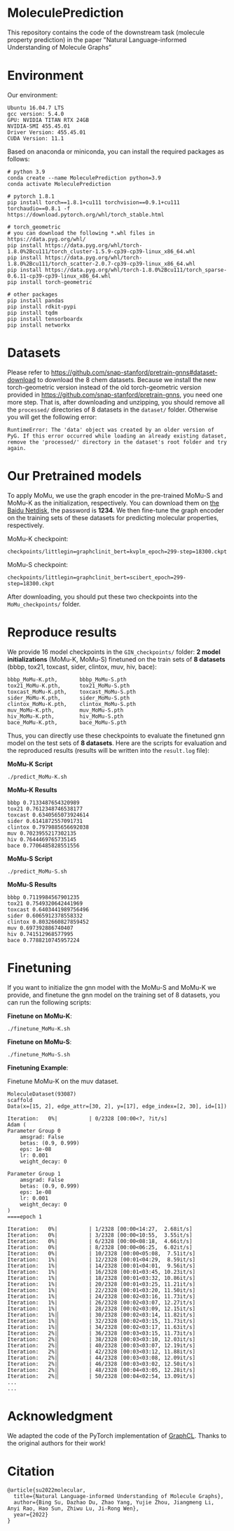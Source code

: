 # MoleculePrediction
 This repository contains the code of the downstream task (molecule property prediction) in the paper "Natural Language-informed Understanding of Molecule Graphs”



# Environment

Our environment:
```
Ubuntu 16.04.7 LTS
gcc version: 5.4.0
GPU: NVIDIA TITAN RTX 24GB
NVIDIA-SMI 455.45.01
Driver Version: 455.45.01
CUDA Version: 11.1
```

Based on anaconda or miniconda, you can install the required packages as follows:
```
# python 3.9
conda create --name MoleculePrediction python=3.9
conda activate MoleculePrediction

# pytorch 1.8.1
pip install torch==1.8.1+cu111 torchvision==0.9.1+cu111 torchaudio==0.8.1 -f https://download.pytorch.org/whl/torch_stable.html

# torch_geometric 
# you can download the following *.whl files in https://data.pyg.org/whl/
pip install https://data.pyg.org/whl/torch-1.8.0%2Bcu111/torch_cluster-1.5.9-cp39-cp39-linux_x86_64.whl
pip install https://data.pyg.org/whl/torch-1.8.0%2Bcu111/torch_scatter-2.0.7-cp39-cp39-linux_x86_64.whl
pip install https://data.pyg.org/whl/torch-1.8.0%2Bcu111/torch_sparse-0.6.11-cp39-cp39-linux_x86_64.whl
pip install torch-geometric

# other packages
pip install pandas
pip install rdkit-pypi
pip install tqdm
pip install tensorboardx
pip install networkx
```

# Datasets
Please refer to https://github.com/snap-stanford/pretrain-gnns#dataset-download to download the 8 chem datasets. Because we install the new torch-geometric version instead of the old torch-geometric version provided in https://github.com/snap-stanford/pretrain-gnns, you need one more step. That is, after downloading and unzipping, you should remove all the `processed/` directories of 8 datasets in the `dataset/` folder. Otherwise you will get the following error:
```
RuntimeError: The 'data' object was created by an older version of PyG. If this error occurred while loading an already existing dataset, remove the 'processed/' directory in the dataset's root folder and try again.
```


# Our Pretrained models

To apply MoMu, we use the graph encoder in the pre-trained MoMu-S and MoMu-K as the initialization, respectively. You can download them on [the Baidu Netdisk](https://pan.baidu.com/s/1jvMP_ysQGTMd_2sTLUD45A), the password is **1234**. We then fine-tune the graph encoder on the training sets of these datasets for predicting molecular properties, respectively.

MoMu-K checkpoint:

```
checkpoints/littlegin=graphclinit_bert=kvplm_epoch=299-step=18300.ckpt
```

MoMu-S checkpoint:

```
checkpoints/littlegin=graphclinit_bert=scibert_epoch=299-step=18300.ckpt
```

After downloading, you should put these two checkpoints into the `MoMu_checkpoints/` folder.


# Reproduce results

We provide 16 model checkpoints in the `GIN_checkpoints/` folder: **2 model initializations** (MoMu-K, MoMu-S) finetuned on the train sets of **8 datasets** (bbbp, tox21, toxcast, sider, clintox, muv, hiv, bace):

```
bbbp_MoMu-K.pth,       bbbp_MoMu-S.pth
tox21_MoMu-K.pth,      tox21_MoMu-S.pth
toxcast_MoMu-K.pth,    toxcast_MoMu-S.pth
sider_MoMu-K.pth,      sider_MoMu-S.pth
clintox_MoMu-K.pth,    clintox_MoMu-S.pth
muv_MoMu-K.pth,        muv_MoMu-S.pth
hiv_MoMu-K.pth,        hiv_MoMu-S.pth
bace_MoMu-K.pth,       bace_MoMu-S.pth
```

Thus, you can directly use these checkpoints to evaluate the finetuned gnn model on the test sets of **8 datasets**. Here are the scripts for evaluation and the reproduced results (results will be written into the `result.log` file):

**MoMu-K Script**
```
./predict_MoMu-K.sh
```
**MoMu-K Results**
```
bbbp 0.7133487654320989
tox21 0.7612348746538177
toxcast 0.6340565073924614
sider 0.6141872557091731
clintox 0.7979885656692038
muv 0.7023955217302135
hiv 0.7644469765735145
bace 0.7706485828551556
```

**MoMu-S Script**
```
./predict_MoMu-S.sh
```
**MoMu-S Results**
```
bbbp 0.7119984567901235
tox21 0.7549320642441969
toxcast 0.6403441989756496
sider 0.6065912378558332
clintox 0.8032660827859452
muv 0.697392886740407
hiv 0.741512968577995
bace 0.7788210745957224
```

# Finetuning

If you want to initialize the gnn model with the MoMu-S and MoMu-K we provide, and finetune the gnn model on the training set of 8 datasets, you can run the following scripts:

**Finetune on MoMu-K**:

```
./finetune_MoMu-K.sh
```

**Finetune on MoMu-S**:

```
./finetune_MoMu-S.sh
```

**Finetuning Example**:

Finetune MoMu-K on the muv dataset.
```
MoleculeDataset(93087)
scaffold
Data(x=[15, 2], edge_attr=[30, 2], y=[17], edge_index=[2, 30], id=[1])

Iteration:   0%|          | 0/2328 [00:00<?, ?it/s]
Adam (
Parameter Group 0
    amsgrad: False
    betas: (0.9, 0.999)
    eps: 1e-08
    lr: 0.001
    weight_decay: 0

Parameter Group 1
    amsgrad: False
    betas: (0.9, 0.999)
    eps: 1e-08
    lr: 0.001
    weight_decay: 0
)
====epoch 1

Iteration:   0%|          | 1/2328 [00:00<14:27,  2.68it/s]
Iteration:   0%|          | 3/2328 [00:00<10:55,  3.55it/s]
Iteration:   0%|          | 6/2328 [00:00<08:18,  4.66it/s]
Iteration:   0%|          | 8/2328 [00:00<06:25,  6.02it/s]
Iteration:   0%|          | 10/2328 [00:00<05:08,  7.51it/s]
Iteration:   1%|          | 12/2328 [00:01<04:29,  8.59it/s]
Iteration:   1%|          | 14/2328 [00:01<04:01,  9.56it/s]
Iteration:   1%|          | 16/2328 [00:01<03:45, 10.23it/s]
Iteration:   1%|          | 18/2328 [00:01<03:32, 10.86it/s]
Iteration:   1%|          | 20/2328 [00:01<03:25, 11.21it/s]
Iteration:   1%|          | 22/2328 [00:01<03:20, 11.50it/s]
Iteration:   1%|          | 24/2328 [00:02<03:16, 11.73it/s]
Iteration:   1%|          | 26/2328 [00:02<03:07, 12.27it/s]
Iteration:   1%|          | 28/2328 [00:02<03:09, 12.15it/s]
Iteration:   1%|▏         | 30/2328 [00:02<03:14, 11.82it/s]
Iteration:   1%|▏         | 32/2328 [00:02<03:15, 11.73it/s]
Iteration:   1%|▏         | 34/2328 [00:02<03:17, 11.63it/s]
Iteration:   2%|▏         | 36/2328 [00:03<03:15, 11.73it/s]
Iteration:   2%|▏         | 38/2328 [00:03<03:10, 12.03it/s]
Iteration:   2%|▏         | 40/2328 [00:03<03:07, 12.19it/s]
Iteration:   2%|▏         | 42/2328 [00:03<03:12, 11.88it/s]
Iteration:   2%|▏         | 44/2328 [00:03<03:08, 12.09it/s]
Iteration:   2%|▏         | 46/2328 [00:03<03:02, 12.50it/s]
Iteration:   2%|▏         | 48/2328 [00:04<03:05, 12.28it/s]
Iteration:   2%|▏         | 50/2328 [00:04<02:54, 13.09it/s]
...
...
```


# Acknowledgment

We adapted the code of the PyTorch implementation of [GraphCL](https://github.com/Shen-Lab/GraphCL/tree/master/transferLearning_MoleculeNet_PPI/chem). Thanks to the original authors for their work!

# Citation

```
@article{su2022molecular,
  title={Natural Language-informed Understanding of Molecule Graphs},
  author={Bing Su, Dazhao Du, Zhao Yang, Yujie Zhou, Jiangmeng Li, Anyi Rao, Hao Sun, Zhiwu Lu, Ji-Rong Wen},
  year={2022}
}
```